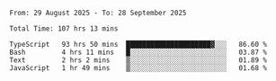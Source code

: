 <!--START_SECTION:waka-->

```abap
From: 29 August 2025 - To: 28 September 2025

Total Time: 107 hrs 13 mins

TypeScript   93 hrs 50 mins  █████████████████████▓░░░   86.60 %
Bash         4 hrs 11 mins   █░░░░░░░░░░░░░░░░░░░░░░░░   03.87 %
Text         2 hrs 2 mins    ▒░░░░░░░░░░░░░░░░░░░░░░░░   01.89 %
JavaScript   1 hr 49 mins    ▒░░░░░░░░░░░░░░░░░░░░░░░░   01.68 %
```

<!--END_SECTION:waka-->
